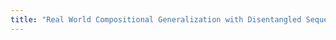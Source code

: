```yaml
---
title: "Real World Compositional Generalization with Disentangled Sequence to Sequence learning "
---
```


